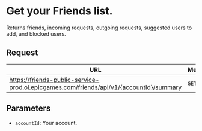 # Get your Friends list.
Returns friends, incoming requests, outgoing requests, suggested users to add, and blocked users.

## Request
| URL | Method |
| - | - |
| https://friends-public-service-prod.ol.epicgames.com/friends/api/v1/{accountId}/summary | `GET` |

## Parameters
- `accountId`: Your account.